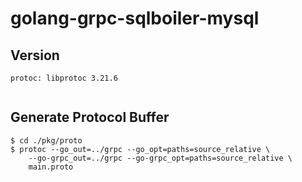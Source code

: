 # golang-grpc-sqlboiler-mysql

## Version
```
protoc: libprotoc 3.21.6


```

## Generate Protocol Buffer
```
$ cd ./pkg/proto
$ protoc --go_out=../grpc --go_opt=paths=source_relative \
	--go-grpc_out=../grpc --go-grpc_opt=paths=source_relative \
	main.proto
```